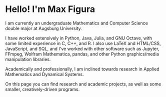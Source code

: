 # Hello! I'm Max Figura
I am currently an undergraduate Mathematics and Computer Science double major at Augsburg University.

I have worked extensively in Python, Java, Julia, and GNU Octave, with some limited experience in C, C++, and R. I also use LaTeX and HTML/CSS, JavaScript, and SQL, and I've worked with other software such as Jupyter, FFmpeg, Wolfram Mathematica, pandas, and other Python graphics/media manipulation libraries.

Academically and professionally, I am inclined towards research in Applied Mathematics and Dynamical Systems. 

On this page you can find research and academic projects, as well as some smaller, creatively-driven programs.
